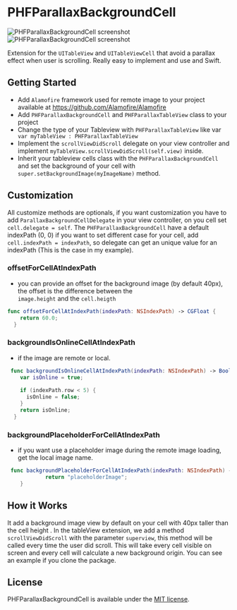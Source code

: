 PHFParallaxBackgroundCell
=========================

![PHFParallaxBackgroundCell screenshot](https://github.com/pi3r0/PHFParallaxBackgroundCell/blob/master/images/PHFParallaxBackgroundCell.gif?raw=true "Screenshot")
![PHFParallaxBackgroundCell screenshot](https://github.com/pi3r0/PHFParallaxBackgroundCell/blob/master/images/PHFParallaxBackgroundCell.PNG?raw=true "Screenshot")

Extension for the `UITableView` and `UITableViewCell` that avoid a parallax effect when user is scrolling. Really easy to implement and use and Swift.

## Getting Started

- Add `Alamofire` framework used for remote image to your project available at https://github.com/Alamofire/Alamofire
- Add `PHFParallaxBackgroundCell` and `PHFParallaxTableView` class to your project
- Change the type of your Tableview with `PHFParallaxTableView` like var ` var myTableView : PHFParallaxTableView`
- Implement the `scrollViewDidScroll` delegate on your view controller and implement `myTableView.scrollViewDidScroll(self.view)` inside.
- Inherit your tableview cells class with the `PHFParallaxBackgroundCell` and set the background of your cell with `super.setBackgroundImage(myImageName)` method.

## Customization 

All customize methods are optionals, if you want customization you have to add `ParallaxBackgroundCellDelegate` in your view controller, on you cell set `cell.delegate = self`. 
The `PHFParallaxBackgroundCell` have a default indexPath (0, 0) if you want to set different case for your cell, add `cell.indexPath = indexPath`, so delegate can get an unique value for an indexPath (This is the case in my example).

### offsetForCellAtIndexPath

- you can provide an offset for the background image (by default 40px), the offset is the difference between the  
`image.height` and the `cell.heigth`

```swift
func offsetForCellAtIndexPath(indexPath: NSIndexPath) -> CGFloat {
    return 60.0;
  }
```

### backgroundIsOnlineCellAtIndexPath

- if the image are remote or local. 

```swift
 func backgroundIsOnlineCellAtIndexPath(indexPath: NSIndexPath) -> Bool {
    var isOnline = true;
        
    if (indexPath.row < 5) {
      isOnline = false;
    }
    return isOnline;
  }
```
### backgroundPlaceholderForCellAtIndexPath

- if you want use a placeholder image during the remote image loading, get the local image name. 

```swift
 func backgroundPlaceholderForCellAtIndexPath(indexPath: NSIndexPath) -> NSString {
            return "placeholderImage";
    }
```

## How it Works

It add a background image view by default on your cell with 40px taller than the cell height . In the tableView extension, we add a method `scrollViewDidScroll` with the parameter `superview`, this method will be called every time the user did scroll. This will take every cell visible on screen and every cell will calculate a new background origin. You can see an example if you clone the package. 

## License

PHFParallaxBackgroundCell is available under the [MIT license](LICENSE).
